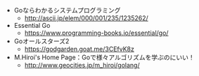 - Goならわかるシステムプログラミング
    - http://ascii.jp/elem/000/001/235/1235262/
- Essential Go
    - https://www.programming-books.io/essential/go/
- Goオールスターズ2
    - https://godgarden.goat.me/3CEfvK8z
- M.Hiroi's Home Page：Goで様々アルゴリズムを学ぶのにいい！
    - http://www.geocities.jp/m_hiroi/golang/